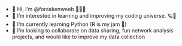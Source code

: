- 👋 Hi, I’m @forsakenweeb 🙌🏽😊
- 👀 I’m interested in learning and improving my coding universe. 🪐🌌
- 🌱 I’m currently learning Python (R is my jam 🥰)
- 💞️ I’m looking to collaborate on data sharing, fun network analysis projects, and would like to improve my data collection
<!---
forsakenweeb/forsakenweeb is a ✨ special ✨ repository because its `README.md` (this file) appears on your GitHub profile.
You can click the Preview link to take a look at your changes.
--->
